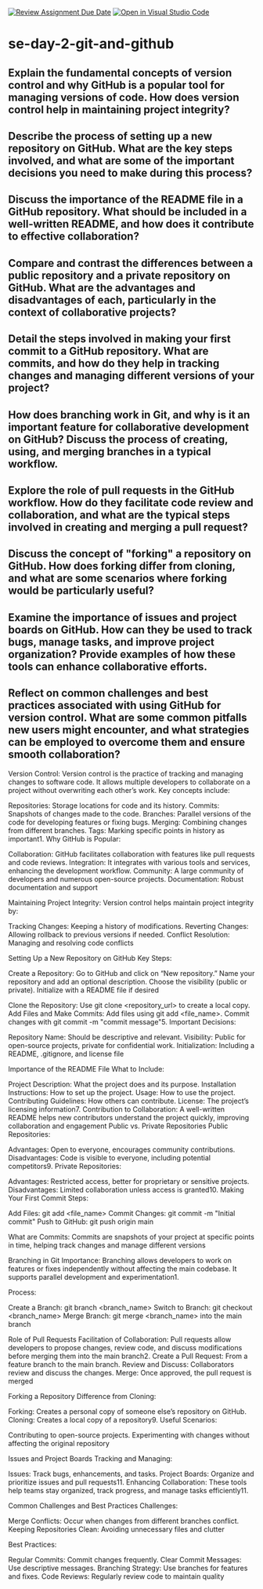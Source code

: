 [![Review Assignment Due Date](https://classroom.github.com/assets/deadline-readme-button-22041afd0340ce965d47ae6ef1cefeee28c7c493a6346c4f15d667ab976d596c.svg)](https://classroom.github.com/a/8wgCKhpZ)
[![Open in Visual Studio Code](https://classroom.github.com/assets/open-in-vscode-2e0aaae1b6195c2367325f4f02e2d04e9abb55f0b24a779b69b11b9e10269abc.svg)](https://classroom.github.com/online_ide?assignment_repo_id=15584842&assignment_repo_type=AssignmentRepo)
# se-day-2-git-and-github
## Explain the fundamental concepts of version control and why GitHub is a popular tool for managing versions of code. How does version control help in maintaining project integrity?

## Describe the process of setting up a new repository on GitHub. What are the key steps involved, and what are some of the important decisions you need to make during this process?

## Discuss the importance of the README file in a GitHub repository. What should be included in a well-written README, and how does it contribute to effective collaboration?

## Compare and contrast the differences between a public repository and a private repository on GitHub. What are the advantages and disadvantages of each, particularly in the context of collaborative projects?

## Detail the steps involved in making your first commit to a GitHub repository. What are commits, and how do they help in tracking changes and managing different versions of your project?

## How does branching work in Git, and why is it an important feature for collaborative development on GitHub? Discuss the process of creating, using, and merging branches in a typical workflow.

## Explore the role of pull requests in the GitHub workflow. How do they facilitate code review and collaboration, and what are the typical steps involved in creating and merging a pull request?

## Discuss the concept of "forking" a repository on GitHub. How does forking differ from cloning, and what are some scenarios where forking would be particularly useful?

## Examine the importance of issues and project boards on GitHub. How can they be used to track bugs, manage tasks, and improve project organization? Provide examples of how these tools can enhance collaborative efforts.

## Reflect on common challenges and best practices associated with using GitHub for version control. What are some common pitfalls new users might encounter, and what strategies can be employed to overcome them and ensure smooth collaboration?


Version Control: Version control is the practice of tracking and managing changes to software code. It allows multiple developers to collaborate on a project without overwriting each other’s work. Key concepts include:

Repositories: Storage locations for code and its history.
Commits: Snapshots of changes made to the code.
Branches: Parallel versions of the code for developing features or fixing bugs.
Merging: Combining changes from different branches.
Tags: Marking specific points in history as important1.
Why GitHub is Popular:

Collaboration: GitHub facilitates collaboration with features like pull requests and code reviews.
Integration: It integrates with various tools and services, enhancing the development workflow.
Community: A large community of developers and numerous open-source projects.
Documentation: Robust documentation and support

Maintaining Project Integrity: Version control helps maintain project integrity by:

Tracking Changes: Keeping a history of modifications.
Reverting Changes: Allowing rollback to previous versions if needed.
Conflict Resolution: Managing and resolving code conflicts


Setting Up a New Repository on GitHub
Key Steps:

Create a Repository:
Go to GitHub and click on “New repository.”
Name your repository and add an optional description.
Choose the visibility (public or private).
Initialize with a README file if desired

Clone the Repository:
Use git clone <repository_url> to create a local copy.
Add Files and Make Commits:
Add files using git add <file_name>.
Commit changes with git commit -m "commit message"5.
Important Decisions:

Repository Name: Should be descriptive and relevant.
Visibility: Public for open-source projects, private for confidential work.
Initialization: Including a README, .gitignore, and license file

Importance of the README File
What to Include:

Project Description: What the project does and its purpose.
Installation Instructions: How to set up the project.
Usage: How to use the project.
Contributing Guidelines: How others can contribute.
License: The project’s licensing information7.
Contribution to Collaboration: A well-written README helps new contributors understand the project quickly, improving collaboration and engagement
Public vs. Private Repositories
Public Repositories:

Advantages: Open to everyone, encourages community contributions.
Disadvantages: Code is visible to everyone, including potential competitors9.
Private Repositories:

Advantages: Restricted access, better for proprietary or sensitive projects.
Disadvantages: Limited collaboration unless access is granted10.
Making Your First Commit
Steps:

Add Files: git add <file_name>
Commit Changes: git commit -m "Initial commit"
Push to GitHub: git push origin main

What are Commits: Commits are snapshots of your project at specific points in time, helping track changes and manage different versions


Branching in Git
Importance: Branching allows developers to work on features or fixes independently without affecting the main codebase. It supports parallel development and experimentation1.

Process:

Create a Branch: git branch <branch_name>
Switch to Branch: git checkout <branch_name>
Merge Branch: git merge <branch_name> into the main branch

Role of Pull Requests
Facilitation of Collaboration: Pull requests allow developers to propose changes, review code, and discuss modifications before merging them into the main branch2.
Create a Pull Request: From a feature branch to the main branch.
Review and Discuss: Collaborators review and discuss the changes.
Merge: Once approved, the pull request is merged

Forking a Repository
Difference from Cloning:

Forking: Creates a personal copy of someone else’s repository on GitHub.
Cloning: Creates a local copy of a repository9.
Useful Scenarios:

Contributing to open-source projects.
Experimenting with changes without affecting the original repository



Issues and Project Boards
Tracking and Managing:

Issues: Track bugs, enhancements, and tasks.
Project Boards: Organize and prioritize issues and pull requests11.
Enhancing Collaboration: These tools help teams stay organized, track progress, and manage tasks efficiently11.

Common Challenges and Best Practices
Challenges:

Merge Conflicts: Occur when changes from different branches conflict.
Keeping Repositories Clean: Avoiding unnecessary files and clutter

Best Practices:

Regular Commits: Commit changes frequently.
Clear Commit Messages: Use descriptive messages.
Branching Strategy: Use branches for features and fixes.
Code Reviews: Regularly review code to maintain quality
